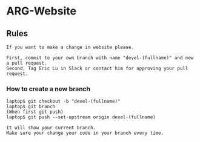# ARG-Website

## Rules
	If you want to make a change in website please.

	First, commit to your own branch with name "devel-(fullname)" and new a pull request. 
	Second, Tag Eric Lu in Slack or contact him for approving your pull request.

### How to create a new branch
	laptop$ git checkout -b "devel-(fullname)"
	laptop$ git branch
	(When first git push)
	laptop$ git push --set-upstream origin devel-(fullname)

	It will show your current branch.
	Make sure your change your code in your branch every time.
